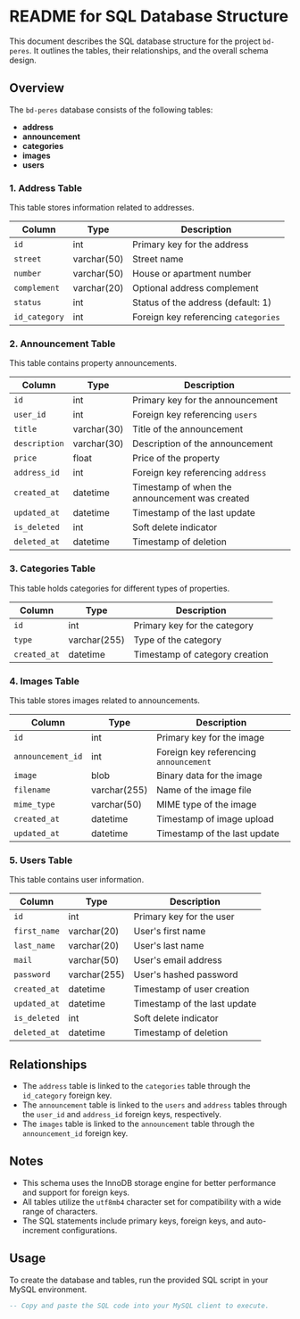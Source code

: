 # README for SQL Database Structure

This document describes the SQL database structure for the project `bd-peres`. It outlines the tables, their relationships, and the overall schema design.

## Overview

The `bd-peres` database consists of the following tables:

- **address**
- **announcement**
- **categories**
- **images**
- **users**

### 1. Address Table

This table stores information related to addresses.

| Column        | Type        | Description                             |
|---------------|-------------|-----------------------------------------|
| `id`          | int         | Primary key for the address            |
| `street`      | varchar(50) | Street name                            |
| `number`      | varchar(50) | House or apartment number              |
| `complement`  | varchar(20) | Optional address complement             |
| `status`      | int         | Status of the address (default: 1)    |
| `id_category` | int         | Foreign key referencing `categories`   |

### 2. Announcement Table

This table contains property announcements.

| Column        | Type        | Description                              |
|---------------|-------------|------------------------------------------|
| `id`          | int         | Primary key for the announcement        |
| `user_id`     | int         | Foreign key referencing `users`        |
| `title`       | varchar(30) | Title of the announcement                |
| `description` | varchar(30) | Description of the announcement          |
| `price`       | float       | Price of the property                    |
| `address_id`  | int         | Foreign key referencing `address`       |
| `created_at`  | datetime    | Timestamp of when the announcement was created |
| `updated_at`  | datetime    | Timestamp of the last update             |
| `is_deleted`  | int         | Soft delete indicator                    |
| `deleted_at`  | datetime    | Timestamp of deletion                    |

### 3. Categories Table

This table holds categories for different types of properties.

| Column     | Type        | Description                           |
|------------|-------------|---------------------------------------|
| `id`       | int         | Primary key for the category         |
| `type`     | varchar(255)| Type of the category                 |
| `created_at` | datetime  | Timestamp of category creation       |

### 4. Images Table

This table stores images related to announcements.

| Column        | Type        | Description                             |
|---------------|-------------|-----------------------------------------|
| `id`          | int         | Primary key for the image              |
| `announcement_id` | int    | Foreign key referencing `announcement`  |
| `image`       | blob        | Binary data for the image              |
| `filename`    | varchar(255)| Name of the image file                 |
| `mime_type`   | varchar(50) | MIME type of the image                 |
| `created_at`  | datetime    | Timestamp of image upload               |
| `updated_at`  | datetime    | Timestamp of the last update            |

### 5. Users Table

This table contains user information.

| Column        | Type        | Description                             |
|---------------|-------------|-----------------------------------------|
| `id`          | int         | Primary key for the user               |
| `first_name`  | varchar(20) | User's first name                       |
| `last_name`   | varchar(20) | User's last name                        |
| `mail`        | varchar(50) | User's email address                    |
| `password`    | varchar(255)| User's hashed password                  |
| `created_at`  | datetime    | Timestamp of user creation              |
| `updated_at`  | datetime    | Timestamp of the last update            |
| `is_deleted`  | int         | Soft delete indicator                   |
| `deleted_at`  | datetime    | Timestamp of deletion                   |

## Relationships

- The `address` table is linked to the `categories` table through the `id_category` foreign key.
- The `announcement` table is linked to the `users` and `address` tables through the `user_id` and `address_id` foreign keys, respectively.
- The `images` table is linked to the `announcement` table through the `announcement_id` foreign key.

## Notes

- This schema uses the InnoDB storage engine for better performance and support for foreign keys.
- All tables utilize the `utf8mb4` character set for compatibility with a wide range of characters.
- The SQL statements include primary keys, foreign keys, and auto-increment configurations.

## Usage

To create the database and tables, run the provided SQL script in your MySQL environment.

```sql
-- Copy and paste the SQL code into your MySQL client to execute.
